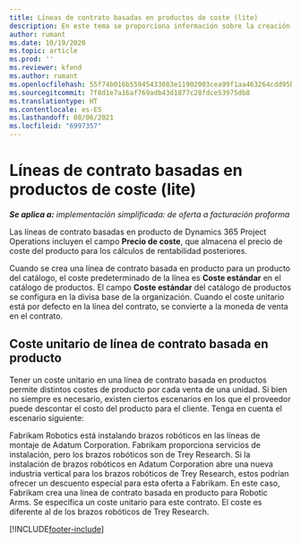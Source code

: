 ```yaml
---
title: Líneas de contrato basadas en productos de coste (lite)
description: En este tema se proporciona información sobre la creación
author: rumant
ms.date: 10/19/2020
ms.topic: article
ms.prod: ''
ms.reviewer: kfend
ms.author: rumant
ms.openlocfilehash: 55f74b016b55945433083e11902003cea99f1aa463264cdd95b0aad389592e20
ms.sourcegitcommit: 7f8d1e7a16af769adb43d1877c28fdce53975db8
ms.translationtype: HT
ms.contentlocale: es-ES
ms.lasthandoff: 08/06/2021
ms.locfileid: "6997357"
---
```

# <a name="cost-product-based-contract-lines---lite"></a>Líneas de contrato basadas en productos de coste (lite)

_**Se aplica a:** implementación simplificada: de oferta a facturación proforma_


Las líneas de contrato basadas en producto de Dynamics 365 Project Operations incluyen el campo **Precio de coste**, que almacena el precio de coste del producto para los cálculos de rentabilidad posteriores.

Cuando se crea una línea de contrato basada en producto para un producto del catálogo, el coste predeterminado de la línea es **Coste estándar** en el catálogo de productos. El campo **Coste estándar** del catálogo de productos se configura en la divisa base de la organización. Cuando el coste unitario está por defecto en la línea del contrato, se convierte a la moneda de venta en el contrato.

## <a name="unit-cost-on-a-product-based-contract-line"></a>Coste unitario de línea de contrato basada en producto

Tener un coste unitario en una línea de contrato basada en productos permite distintos costes de producto por cada venta de una unidad. Si bien no siempre es necesario, existen ciertos escenarios en los que el proveedor puede descontar el costo del producto para el cliente. Tenga en cuenta el escenario siguiente:

Fabrikam Robotics está instalando brazos robóticos en las líneas de montaje de Adatum Corporation. Fabrikam proporciona servicios de instalación, pero los brazos robóticos son de Trey Research. Si la instalación de brazos robóticos en Adatum Corporation abre una nueva industria vertical para los brazos robóticos de Trey Research, estos podrían ofrecer un descuento especial para esta oferta a Fabrikam. En este caso, Fabrikam crea una línea de contrato basada en producto para Robotic Arms. Se especifica un coste unitario para este contrato. El coste es diferente al de los brazos robóticos de Trey Research.


[!INCLUDE[footer-include](../../includes/footer-banner.md)]
